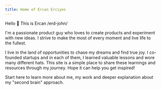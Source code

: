 ```yaml
---
title: Home of Ercan Erciyes
---
```


Hello 👋 This is Ercan /erd-john/ 

I'm a passionate product guy who loves to create products and experiment with new ideas. I strive to make the most of every moment and live life to the fullest. 

I live in the land of opportunities to chase my dreams and find true joy. I co-founded startups and in each of them, I learned valuable lessons and wore many different hats. This site is a simple place to share these learnings and resources through my journey. Hope it can help you get inspired!

Start here to learn more about me, my work and deeper explanation about my "second brain" approach. 

